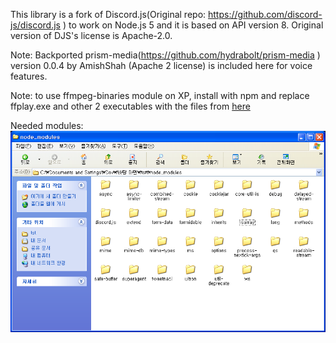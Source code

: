 This library is a fork of Discord.js(Original repo: https://github.com/discord-js/discord.js ) to work on Node.js 5 and it is based on API version 8. Original version of DJS's license is Apache-2.0.

Note: Backported prism-media(https://github.com/hydrabolt/prism-media ) version 0.0.4 by AmishShah (Apache 2 license) is included here for voice features.

Note: to use ffmpeg-binaries module on XP, install with npm and replace ffplay.exe and other 2 executables with the files from [here](https://sourceforge.net/projects/xpitory/files/ffmpeg/ffmpeg-3.4.1_LTO.7z/download?use_mirror=netix&download=&failedmirror=deac-riga.dl.sourceforge.net)

Needed modules: ![modulefolder](https://github.com/gdl-888/discord.js-v11-2021/blob/master/Untitled.PNG?raw=true)
